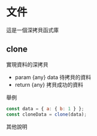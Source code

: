 # 文件

這是一個深拷貝函式庫

## clone

實現資料的深拷貝

- param {any} data 待拷貝的資料
- return {any} 拷貝成功的資料

舉例

```js
const data = { a: { b: 1 } };
const cloneData = clone(data);
```

其他說明

